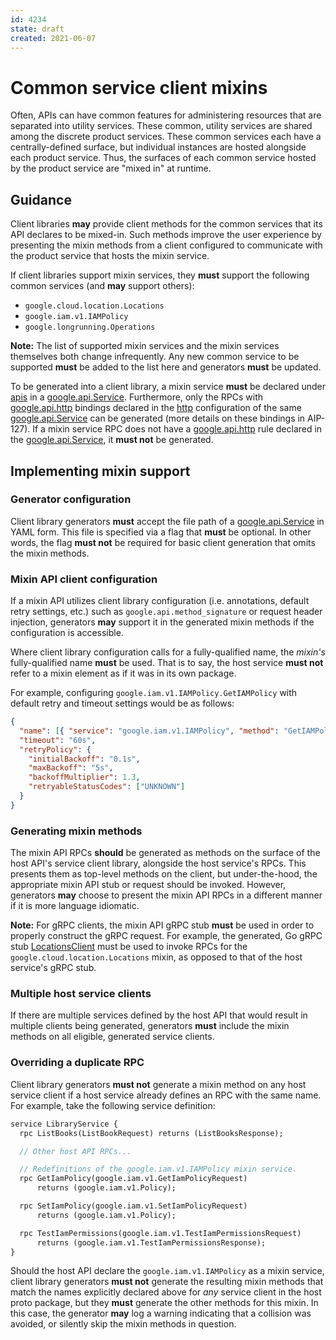 ```yaml
---
id: 4234
state: draft
created: 2021-06-07
---
```


# Common service client mixins

Often, APIs can have common features for administering resources that are
separated into utility services. These common, utility services are shared among
the discrete product services. These common services each have a
centrally-defined surface, but individual instances are hosted alongside each
product service. Thus, the surfaces of each common service hosted by the product
service are "mixed in" at runtime.


## Guidance

Client libraries **may** provide client methods for the common services that its
API declares to be mixed-in. Such methods improve the user experience by
presenting the mixin methods from a client configured to communicate with the
product service that hosts the mixin service.

If client libraries support mixin services, they **must** support the following
common services (and **may** support others):

- `google.cloud.location.Locations`
- `google.iam.v1.IAMPolicy`
- `google.longrunning.Operations`

**Note:** The list of supported mixin services and the mixin services
themselves both change infrequently. Any new common service to be supported
**must** be added to the list here and generators **must** be updated.

To be generated into a client library, a mixin service **must** be declared
under [apis] in a [google.api.Service]. Furthermore, only the RPCs with
[google.api.http] bindings declared in the [http] configuration of the same
[google.api.Service] can be generated (more details on these bindings in
AIP-127). If a mixin service RPC does not have a [google.api.http] rule declared
in the [google.api.Service], it **must not** be generated.


## Implementing mixin support

### Generator configuration

Client library generators **must** accept the file path of a
[google.api.Service] in YAML form. This file is specified via a flag that
**must** be optional. In other words, the flag **must not** be required for
basic client generation that omits the mixin methods.

### Mixin API client configuration

If a mixin API utilizes client library configuration (i.e. annotations, default
retry settings, etc.) such as `google.api.method_signature` or request header
injection, generators **may** support it in the generated mixin methods if the
configuration is accessible.

Where client library configuration calls for a fully-qualified name, the
_mixin's_ fully-qualified name **must** be used. That is to say, the host
service **must not** refer to a mixin element as if it was in its own package.

For example, configuring `google.iam.v1.IAMPolicy.GetIAMPolicy` with default
retry and timeout settings would be as follows:

```json
{
  "name": [{ "service": "google.iam.v1.IAMPolicy", "method": "GetIAMPolicy" }],
  "timeout": "60s",
  "retryPolicy": {
    "initialBackoff": "0.1s",
    "maxBackoff": "5s",
    "backoffMultiplier": 1.3,
    "retryableStatusCodes": ["UNKNOWN"]
  }
}
```

### Generating mixin methods

The mixin API RPCs **should** be generated as methods on the surface of the
host API's service client library, alongside the host service's RPCs. This
presents them as top-level methods on the client, but under-the-hood, the
appropriate mixin API stub or request should be invoked. However, generators
**may** choose to present the mixin API RPCs in a different manner if it is more
language idiomatic.

**Note:** For gRPC clients, the mixin API gRPC stub **must** be used in order
to properly construct the gRPC request. For example, the generated, Go gRPC stub
[LocationsClient] must be used to invoke RPCs for the
`google.cloud.location.Locations` mixin, as opposed to that of the host
service's gRPC stub.

### Multiple host service clients

If there are multiple services defined by the host API that would result in
multiple clients being generated, generators **must** include the mixin
methods on all eligible, generated service clients.

### Overriding a duplicate RPC

Client library generators **must not** generate a mixin method on any host
service client if a host service already defines an RPC with the same name. For
example, take the following service definition:

```proto
service LibraryService {
  rpc ListBooks(ListBookRequest) returns (ListBooksResponse);

  // Other host API RPCs...

  // Redefinitions of the google.iam.v1.IAMPolicy mixin service.
  rpc GetIamPolicy(google.iam.v1.GetIamPolicyRequest)
      returns (google.iam.v1.Policy);

  rpc SetIamPolicy(google.iam.v1.SetIamPolicyRequest)
      returns (google.iam.v1.Policy);

  rpc TestIamPermissions(google.iam.v1.TestIamPermissionsRequest)
      returns (google.iam.v1.TestIamPermissionsResponse);
}
```

Should the host API declare the `google.iam.v1.IAMPolicy` as a mixin service,
client library generators **must not** generate the resulting mixin methods that
match the names explicitly declared above for _any_ service client in the host
proto package, but they **must** generate the other methods for this mixin. In
this case, the generator **may** log a warning indicating that a collision was
avoided, or silently skip the mixin methods in question.

[apis]: https://github.com/googleapis/googleapis/blob/master/google/api/service.proto#L96
[google.api.Service]: https://github.com/googleapis/googleapis/blob/master/google/api/service.proto
[google.api.Http]: https://github.com/googleapis/googleapis/blob/master/google/api/http.proto
[http]: https://github.com/googleapis/googleapis/blob/master/google/api/service.proto#L124
[LocationsClient]: https://pkg.go.dev/google.golang.org/genproto@v0.0.0-20210325141258-5636347f2b14/googleapis/cloud/location#LocationsClient
